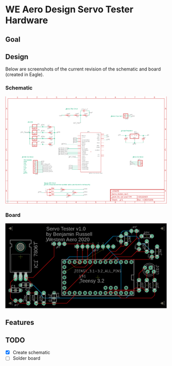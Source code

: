# WE Aero Design Servo Tester Hardware

## Goal

## Design
Below are screenshots of the current revision of the schematic and board (created in Eagle).

### Schematic
![Schematic](./schematic_ref.png)
### Board
![board](./board_ref.png)

## Features

## TODO
- [x] Create schematic
- [ ] Solder board